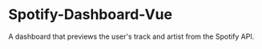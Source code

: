 # Spotify-Dashboard-Vue

A dashboard that previews the user's track and artist from the Spotify API. 

